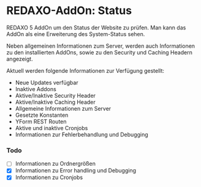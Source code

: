 # REDAXO-AddOn: Status

REDAXO 5 AddOn um den Status der Website zu prüfen.
Man kann das AddOn als eine Erweiterung des System-Status sehen.

Neben allgemeinen Informationen zum Server, werden auch Informationen zu den installierten AddOns, sowie zu den Security
und Caching Headern angezeigt. 

Aktuell werden folgende Informationen zur Verfügung gestellt:

* Neue Updates verfügbar
* Inaktive Addons
* Aktive/Inaktive Security Header
* Aktive/Inaktive Caching Header
* Allgemeine Informationen zum Server
* Gesetzte Konstanten
* YForm REST Routen
* Aktive und inaktive Cronjobs
* Informationen zur Fehlerbehandlung und Debugging

### Todo

* [ ] Informationen zu Ordnergrößen
* [x] Informationen zu Error handling und Debugging
* [x] Informationen zu Cronjobs